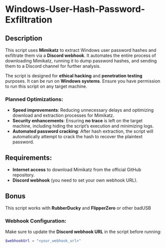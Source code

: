 # Windows-User-Hash-Password-Exfiltration

## Description
This script uses **Mimikatz** to extract Windows user password hashes and exfiltrate them via a **Discord webhook**. It automates the entire process of downloading Mimikatz, running it to dump password hashes, and sending them to a Discord channel for further analysis.

The script is designed for **ethical hacking** and **penetration testing** purposes. It can be run on **Windows systems**. Ensure you have permission to run this script on any target machine.

### Planned Optimizations:
- **Speed improvements**: Reducing unnecessary delays and optimizing download and extraction processes for Mimikatz.
- **Security enhancements**: Ensuring **no trace** is left on the target machine, including hiding the script’s execution and minimizing logs.
- **Automated password cracking**: After hash extraction, the script will automatically attempt to crack the hash to recover the plaintext password.

## Requirements:
- **Internet access** to download Mimikatz from the official GitHub repository.
- **Discord webhook** (you need to set your own webhook URL).

## Bonus
This script works with **RubberDucky** and **FlipperZero** or other badUSB

### Webhook Configuration:
Make sure to update the **Discord webhook URL** in the script before running:

```powershell
$webhookUrl = "<your_webhook_url>"
